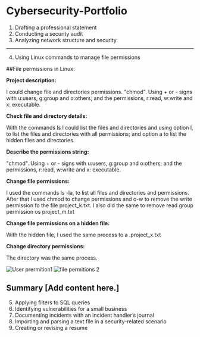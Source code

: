 # Cybersecurity-Portfolio

1. Drafting a professional statement
2. Conducting a security audit
3. Analyzing network structure and security
--------------------------------------------------------------------------------------------------------------------------------------------------------------------
4. Using Linux commands to manage file permissions

##File permissions in Linux:

**Project description:**

I could change file and directories permissions. "chmod". Using + or - signs with u:users, g:group and o:others; and the permissions, r:read, w:write and x: executable.

**Check file and directory details:**

With the commands ls I could list the files and directories and using option l, to list the files and directories with all permissions; and option a to list the hidden files and directories.

**Describe the permissions string:**

"chmod". Using + or - signs with u:users, g:group and o:others; and the permissions, r:read, w:write and x: executable.

**Change file permissions:**

I used the commands ls -la, to list all files and directories and permissions. After that I used chmod to change permissions and o-w to remove the write permission fo the file project_k.txt. I also did the same to remove read group permission os project_m.txt


**Change file permissions on a hidden file:**

With the hidden file, I used the same process to a .project_x.txt

**Change directory permissions:**

The directory was the same process.


![User prermition1](https://github.com/evedark/Cybersecurity-Portfolio/assets/6460489/62864ac4-f667-4665-b78f-4ce98788d2dc)
![file permitions 2](https://github.com/evedark/Cybersecurity-Portfolio/assets/6460489/cd8a29ff-29de-46b5-8d8d-b598f0f530f2)

Summary
[Add content here.]
--------------------------------------------------------------------------------------------------------------------------------------------------------------------
5. Applying filters to SQL queries
6. Identifying vulnerabilities for a small business
7. Documenting incidents with an incident handler’s journal
8. Importing and parsing a text file in a security-related scenario
9. Creating or revising a resume






